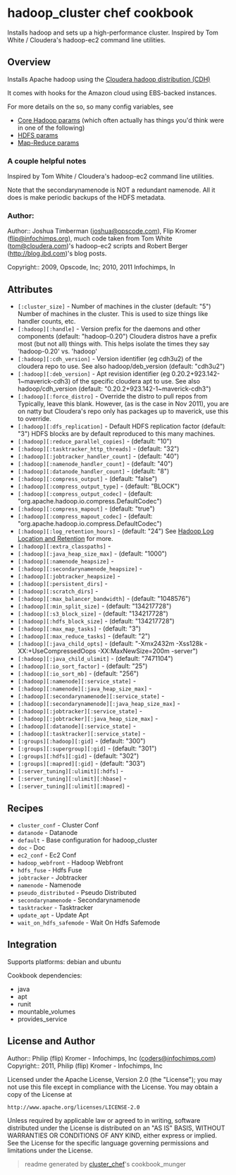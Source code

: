 # hadoop_cluster chef cookbook

Installs hadoop and sets up a high-performance cluster. Inspired by Tom White / Cloudera's hadoop-ec2 command line utilities.

## Overview

Installs Apache hadoop using the [Cloudera hadoop distribution (CDH)](http://archive.cloudera.com/docs/)

It comes with hooks for the Amazon cloud using EBS-backed instances.

For more details on the so, so many config variables, see

* [Core Hadoop params](http://archive.cloudera.com/cdh/3/hadoop/hdfs-default.html) (which often actually has things you'd think were in one of the following)
* [HDFS params](http://archive.cloudera.com/cdh/3/hadoop/hdfs-default.html) 
* [Map-Reduce params](http://archive.cloudera.com/cdh/3/hadoop/hdfs-default.html) 

### A couple helpful notes

Inspired by Tom White / Cloudera's hadoop-ec2 command line utilities.

Note that the secondarynamenode is NOT a redundant namenode. All it does is make periodic backups of the HDFS metadata.

### Author:
      
Author:: Joshua Timberman (<joshua@opscode.com>), Flip Kromer (<flip@infochimps.org>), much code taken from Tom White (<tom@cloudera.com>)'s hadoop-ec2 scripts and Robert Berger (http://blog.ibd.com)'s blog posts.

Copyright:: 2009, Opscode, Inc; 2010, 2011 Infochimps, In

## Attributes

* `[:cluster_size]`                   - Number of machines in the cluster (default: "5")
  Number of machines in the cluster. This is used to size things like handler counts, etc.
* `[:hadoop][:handle]`                - Version prefix for the daemons and other components (default: "hadoop-0.20")
  Cloudera distros have a prefix most (but not all) things with. This helps isolate the times they say 'hadoop-0.20' vs. 'hadoop'
* `[:hadoop][:cdh_version]`           - Version identifier (eg cdh3u2) of the cloudera repo to use. See also hadoop/deb_version (default: "cdh3u2")
* `[:hadoop][:deb_version]`           - Apt revision identifier (eg 0.20.2+923.142-1~maverick-cdh3) of the specific cloudera apt to use. See also hadoop/cdh_version (default: "0.20.2+923.142-1~maverick-cdh3")
* `[:hadoop][:force_distro]`          - Override the distro to pull repos from
  Typically, leave this blank. However, (as is the case in Nov 2011), you are on natty but Cloudera's repo only has packages up to maverick, use this to override.
* `[:hadoop][:dfs_replication]`       - Default HDFS replication factor (default: "3")
  HDFS blocks are by default reproduced to this many machines.
* `[:hadoop][:reduce_parallel_copies]` -  (default: "10")
* `[:hadoop][:tasktracker_http_threads]` -  (default: "32")
* `[:hadoop][:jobtracker_handler_count]` -  (default: "40")
* `[:hadoop][:namenode_handler_count]` -  (default: "40")
* `[:hadoop][:datanode_handler_count]` -  (default: "8")
* `[:hadoop][:compress_output]`       -  (default: "false")
* `[:hadoop][:compress_output_type]`  -  (default: "BLOCK")
* `[:hadoop][:compress_output_codec]` -  (default: "org.apache.hadoop.io.compress.DefaultCodec")
* `[:hadoop][:compress_mapout]`       -  (default: "true")
* `[:hadoop][:compress_mapout_codec]` -  (default: "org.apache.hadoop.io.compress.DefaultCodec")
* `[:hadoop][:log_retention_hours]`   -  (default: "24")
  See [Hadoop Log Location and Retention](http://www.cloudera.com/blog/2010/11/hadoop-log-location-and-retention) for more.
* `[:hadoop][:extra_classpaths]`      - 
* `[:hadoop][:java_heap_size_max]`    -  (default: "1000")
* `[:hadoop][:namenode_heapsize]`     - 
* `[:hadoop][:secondarynamenode_heapsize]` - 
* `[:hadoop][:jobtracker_heapsize]`   - 
* `[:hadoop][:persistent_dirs]`       - 
* `[:hadoop][:scratch_dirs]`          - 
* `[:hadoop][:max_balancer_bandwidth]` -  (default: "1048576")
* `[:hadoop][:min_split_size]`        -  (default: "134217728")
* `[:hadoop][:s3_block_size]`         -  (default: "134217728")
* `[:hadoop][:hdfs_block_size]`       -  (default: "134217728")
* `[:hadoop][:max_map_tasks]`         -  (default: "3")
* `[:hadoop][:max_reduce_tasks]`      -  (default: "2")
* `[:hadoop][:java_child_opts]`       -  (default: "-Xmx2432m -Xss128k -XX:+UseCompressedOops -XX:MaxNewSize=200m -server")
* `[:hadoop][:java_child_ulimit]`     -  (default: "7471104")
* `[:hadoop][:io_sort_factor]`        -  (default: "25")
* `[:hadoop][:io_sort_mb]`            -  (default: "256")
* `[:hadoop][:namenode][:service_state]` - 
* `[:hadoop][:namenode][:java_heap_size_max]` - 
* `[:hadoop][:secondarynamenode][:service_state]` - 
* `[:hadoop][:secondarynamenode][:java_heap_size_max]` - 
* `[:hadoop][:jobtracker][:service_state]` - 
* `[:hadoop][:jobtracker][:java_heap_size_max]` - 
* `[:hadoop][:datanode][:service_state]` - 
* `[:hadoop][:tasktracker][:service_state]` - 
* `[:groups][:hadoop][:gid]`          -  (default: "300")
* `[:groups][:supergroup][:gid]`      -  (default: "301")
* `[:groups][:hdfs][:gid]`            -  (default: "302")
* `[:groups][:mapred][:gid]`          -  (default: "303")
* `[:server_tuning][:ulimit][:hdfs]`  - 
* `[:server_tuning][:ulimit][:hbase]` - 
* `[:server_tuning][:ulimit][:mapred]` - 

## Recipes 

* `cluster_conf`             - Cluster Conf
* `datanode`                 - Datanode
* `default`                  - Base configuration for hadoop_cluster
* `doc`                      - Doc
* `ec2_conf`                 - Ec2 Conf
* `hadoop_webfront`          - Hadoop Webfront
* `hdfs_fuse`                - Hdfs Fuse
* `jobtracker`               - Jobtracker
* `namenode`                 - Namenode
* `pseudo_distributed`       - Pseudo Distributed
* `secondarynamenode`        - Secondarynamenode
* `tasktracker`              - Tasktracker
* `update_apt`               - Update Apt
* `wait_on_hdfs_safemode`    - Wait On Hdfs Safemode


## Integration

Supports platforms: debian and ubuntu

Cookbook dependencies:
* java
* apt
* runit
* mountable_volumes
* provides_service


## License and Author

Author::                Philip (flip) Kromer - Infochimps, Inc (<coders@infochimps.com>)
Copyright::             2011, Philip (flip) Kromer - Infochimps, Inc

Licensed under the Apache License, Version 2.0 (the "License");
you may not use this file except in compliance with the License.
You may obtain a copy of the License at

    http://www.apache.org/licenses/LICENSE-2.0

Unless required by applicable law or agreed to in writing, software
distributed under the License is distributed on an "AS IS" BASIS,
WITHOUT WARRANTIES OR CONDITIONS OF ANY KIND, either express or implied.
See the License for the specific language governing permissions and
limitations under the License.

> readme generated by [cluster_chef](http://github.com/infochimps/cluster_chef)'s cookbook_munger
